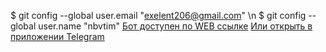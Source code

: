 $ git config --global user.email "exelent206@gmail.com" \n
$ git config --global user.name "nbvtim"
<a href="https://web.telegram.org/k/#@brsvcbot">Бот доступен по WEB ссылке</a>
<a href="https://t.me/brsvcbot">Или открыть в приложении Telegram</a>
